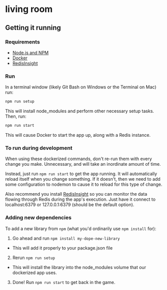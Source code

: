 # living room

## Getting it running

### Requirements

- [Node.js and NPM](https://nodejs.org/en/download/)
- [Docker](https://www.docker.com/)
- [RedisInsight](https://redis.com/redis-enterprise/redis-insight)

### Run

In a terminal window (likely Git Bash on Windows or the Terminal on Mac) run:

```bash
npm run setup
```

This will install node_modules and perform other necessary setup tasks. Then, run:

```bash
npm run start
```

This will cause Docker to start the app up, along with a Redis instance.

### To run during development
When using these dockerized commands, don't re-run them with every change you make. Unnecessary, and will take an inordinate amount of time.

Instead, just run `npm run start` to get the app running. It will automatically reload itself when you change something. If it doesn't, then we need to add some configuration to nodemon to cause it to reload for this type of change.

Also recommend you install [RedisInsight](https://redis.com/redis-enterprise/redis-insight) so you can monitor the data flowing through Redis during the app's execution. Just have it connect to localhost:6379 or 127.0.0.1:6379 (should be the default option).

### Adding new dependencies

To add a new library from `npm` (what you'd ordinarily use `npm install` for):
1. Go ahead and run `npm install my-dope-new-library`
  - This will add it properly to your package.json file
2. Rerun `npm run setup`
  - This will install the library into the node_modules volume that our dockerized app uses.
3. Done! Run `npm run start` to get back in the game.
